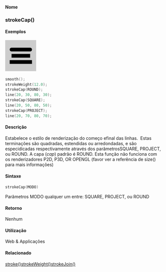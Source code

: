
#### Nome
### strokeCap()

#### Exemplos
<img border="0" height="100" src="media/strokeCap_.gif" width="100"/>

```pde
smooth(); 
strokeWeight(12.0); 
strokeCap(ROUND); 
line(20, 30, 80, 30); 
strokeCap(SQUARE); 
line(20, 50, 80, 50); 
strokeCap(PROJECT); 
line(20, 70, 80, 70); 

```

#### Descrição
Estabelece o estilo de renderização
do começo efinal das linhas.  Estas
terminações são quadradas, estendidas ou
arredondadas, e são especidicadas respectivamente através
dos parâmetrosSQUARE, PROJECT, ou ROUND. A capa (*cap*) padrão é ROUND. Esta função
não funciona com os renderizadores P2D, P3D, OR
OPENGL (favor ver a referência de size() para mais
informações)

#### Sintaxe
```pde
strokeCap(MODO)

```
Parâmetros
MODO
qualquer um entre: SQUARE, PROJECT, ou ROUND

#### Retorno

	
Nenhum

#### Utilização

	
Web & Applicações

#### Relacionado
[stroke()](stroke_)[strokeWeight()](strokeWeight_)[strokeJoin()](strokeJoin_)
